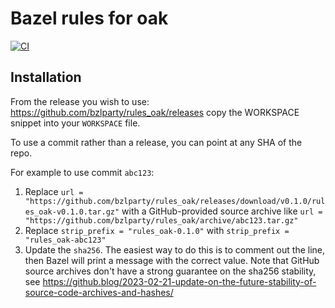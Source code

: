 # Bazel rules for oak

[![CI](https://github.com/bzlparty/rules_oak/actions/workflows/ci.yaml/badge.svg?branch=main)](https://github.com/bzlparty/rules_oak/actions/workflows/ci.yaml)

## Installation

From the release you wish to use:
<https://github.com/bzlparty/rules_oak/releases>
copy the WORKSPACE snippet into your `WORKSPACE` file.

To use a commit rather than a release, you can point at any SHA of the repo.

For example to use commit `abc123`:

1. Replace `url = "https://github.com/bzlparty/rules_oak/releases/download/v0.1.0/rules_oak-v0.1.0.tar.gz"` with a GitHub-provided source archive like `url = "https://github.com/bzlparty/rules_oak/archive/abc123.tar.gz"`
1. Replace `strip_prefix = "rules_oak-0.1.0"` with `strip_prefix = "rules_oak-abc123"`
1. Update the `sha256`. The easiest way to do this is to comment out the line, then Bazel will
   print a message with the correct value. Note that GitHub source archives don't have a strong
   guarantee on the sha256 stability, see
   <https://github.blog/2023-02-21-update-on-the-future-stability-of-source-code-archives-and-hashes/>
